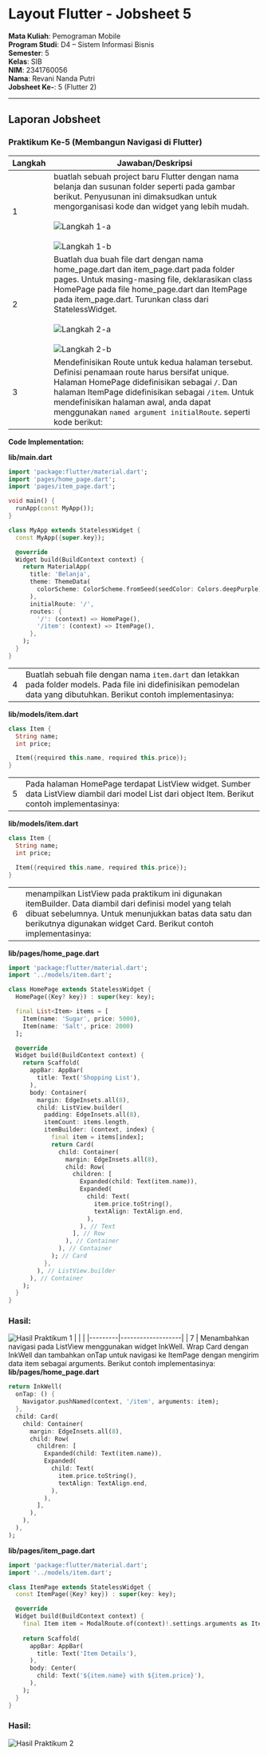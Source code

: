 # Layout Flutter - Jobsheet 5

**Mata Kuliah**: Pemograman Mobile  
**Program Studi**: D4 – Sistem Informasi Bisnis  
**Semester**: 5  
**Kelas**: SIB  
**NIM**: 2341760056  
**Nama**: Revani Nanda Putri  
**Jobsheet Ke-**: 5 (Flutter 2)  

---

## Laporan Jobsheet

### Praktikum Ke-5 (Membangun Navigasi di Flutter)

| Langkah | Jawaban/Deskripsi |
|---------|-------------------|
| 1 | buatlah sebuah project baru Flutter dengan nama belanja dan susunan folder seperti pada gambar berikut. Penyusunan ini dimaksudkan untuk mengorganisasi kode dan widget yang lebih mudah.<br><br>![Langkah 1-a](images/praktikum5_langkah1-a.png) <br><br>![Langkah 1-b](images/praktikum5_langkah1-b.png)|
| 2 | Buatlah dua buah file dart dengan nama home_page.dart dan item_page.dart pada folder pages. Untuk masing-masing file, deklarasikan class HomePage pada file home_page.dart dan ItemPage pada item_page.dart. Turunkan class dari StatelessWidget.<br><br>![Langkah 2-a](images/praktikum5_langkah2-a.png)<br><br>![Langkah 2-b](images/praktikum5_langkah2-b.png) |
| 3 | Mendefinisikan Route untuk kedua halaman tersebut. Definisi penamaan route harus bersifat unique. Halaman HomePage didefinisikan sebagai `/`. Dan halaman ItemPage didefinisikan sebagai `/item`. Untuk mendefinisikan halaman awal, anda dapat menggunakan `named argument initialRoute`. seperti kode berikut: 

**Code Implementation:**

**lib/main.dart**
```dart
import 'package:flutter/material.dart';
import 'pages/home_page.dart';
import 'pages/item_page.dart';

void main() {
  runApp(const MyApp());
}

class MyApp extends StatelessWidget {
  const MyApp({super.key});

  @override
  Widget build(BuildContext context) {
    return MaterialApp(
      title: 'Belanja',
      theme: ThemeData(
        colorScheme: ColorScheme.fromSeed(seedColor: Colors.deepPurple),
      ),
      initialRoute: '/',
      routes: {
        '/': (context) => HomePage(),
        '/item': (context) => ItemPage(),
      },
    );
  }
}

``` 
|  |  |
|---------|-------------------|
| 4 | Buatlah sebuah file dengan nama `item.dart` dan letakkan pada folder models. Pada file ini didefinisikan pemodelan data yang dibutuhkan. Berikut contoh implementasinya:
**lib/models/item.dart**
```dart
class Item {
  String name;
  int price;

  Item({required this.name, required this.price});
}
```
|  |  |
|---------|-------------------|
| 5 | Pada halaman HomePage terdapat ListView widget. Sumber data ListView diambil dari model List dari object Item. Berikut contoh implementasinya:
**lib/models/item.dart**
```dart
class Item {
  String name;
  int price;

  Item({required this.name, required this.price});
}
```

|  |  |
|---------|-------------------|
| 6 | menampilkan ListView pada praktikum ini digunakan itemBuilder. Data diambil dari definisi model yang telah dibuat sebelumnya. Untuk menunjukkan batas data satu dan berikutnya digunakan widget Card. Berikut contoh implementasinya:
**lib/pages/home_page.dart**
```dart
import 'package:flutter/material.dart';
import '../models/item.dart';

class HomePage extends StatelessWidget {
  HomePage({Key? key}) : super(key: key);

  final List<Item> items = [
    Item(name: 'Sugar', price: 5000),
    Item(name: 'Salt', price: 2000)
  ];

  @override
  Widget build(BuildContext context) {
    return Scaffold(
      appBar: AppBar(
        title: Text('Shopping List'),
      ),
      body: Container(
        margin: EdgeInsets.all(8),
        child: ListView.builder(
          padding: EdgeInsets.all(8),
          itemCount: items.length,
          itemBuilder: (context, index) {
            final item = items[index];
            return Card(
              child: Container(
                margin: EdgeInsets.all(8),
                child: Row(
                  children: [
                    Expanded(child: Text(item.name)),
                    Expanded(
                      child: Text(
                        item.price.toString(),
                        textAlign: TextAlign.end,
                      ),
                    ), // Text
                  ], // Row
                ), // Container
              ), // Container
            ); // Card
          },
        ), // ListView.builder
      ), // Container
    );
  }
}
```
### Hasil:
![Hasil Praktikum 1](images/praktikum5_hasil1.png)
|  |  |
|---------|-------------------|
| 7 | Menambahkan navigasi pada ListView menggunakan widget InkWell. Wrap Card dengan InkWell dan tambahkan onTap untuk navigasi ke ItemPage dengan mengirim data item sebagai arguments. Berikut contoh implementasinya:
**lib/pages/home_page.dart**
```dart
return InkWell(
  onTap: () {
    Navigator.pushNamed(context, '/item', arguments: item);
  },
  child: Card(
    child: Container(
      margin: EdgeInsets.all(8),
      child: Row(
        children: [
          Expanded(child: Text(item.name)),
          Expanded(
            child: Text(
              item.price.toString(),
              textAlign: TextAlign.end,
            ),
          ),
        ],
      ),
    ),
  ),
);
```

**lib/pages/item_page.dart**
```dart
import 'package:flutter/material.dart';
import '../models/item.dart';

class ItemPage extends StatelessWidget {
  const ItemPage({Key? key}) : super(key: key);

  @override
  Widget build(BuildContext context) {
    final Item item = ModalRoute.of(context)!.settings.arguments as Item;
    
    return Scaffold(
      appBar: AppBar(
        title: Text('Item Details'),
      ),
      body: Center(
        child: Text('${item.name} with ${item.price}'),
      ),
    );
  }
}
```
### Hasil:
![Hasil Praktikum 2](images/praktikum5_hasil2.png)